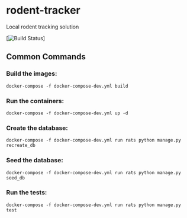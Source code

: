 # rodent-tracker
Local rodent tracking solution

[![Build Status](https://travis-ci.com/the-nerdy-python/rodent-tracker.svg?branch=master)]

## Common Commands

### Build the images:

`docker-compose -f docker-compose-dev.yml build`

### Run the containers:

`docker-compose -f docker-compose-dev.yml up -d`

### Create the database:

`docker-compose -f docker-compose-dev.yml run rats python manage.py recreate_db`

### Seed the database:

`docker-compose -f docker-compose-dev.yml run rats python manage.py seed_db`

### Run the tests:

`docker-compose -f docker-compose-dev.yml run rats python manage.py test`

